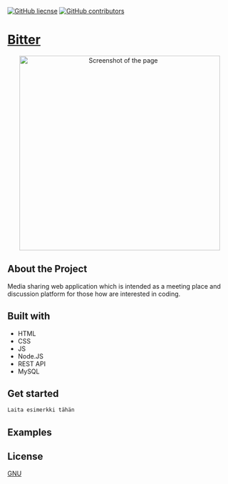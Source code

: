 [![GitHub liecnse](https://img.shields.io/badge/license-GNU-blue.svg)](https://choosealicense.com/licenses/gpl-3.0/) 
[![GitHub contributors](https://img.shields.io/github/contributors/jhiltunen/bitter?color=blue)](https://github.com/JHiltunen/Bitter/graphs/contributors)

# [Bitter](https://localhost:8001/)

<p align="center">
<img src = "https://user-images.githubusercontent.com/71440030/116994222-1bdcb400-ace1-11eb-9005-1925187f58a2.JPG"  alt="Screenshot of the page" width="450" height="437"/>

## About the Project

<p> Media sharing web application which is intended as a meeting place and discussion platform for those how are interested in coding. </p>

## Built with

<ul>
  <li> HTML </li> 
  <li> CSS </li>
  <li> JS </li>
   <li> Node.JS </li>
  <li> REST API </li>
  <li> MySQL </li>
</ul>

## Get started

```jsx
Laita esimerkki tähän
```

## Examples

## License
 
[GNU](https://choosealicense.com/licenses/gpl-3.0/)

